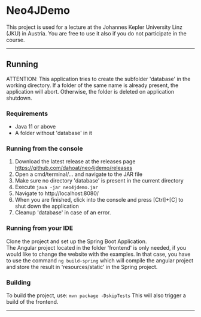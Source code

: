 # Neo4JDemo
This project is used for a lecture at the Johannes Kepler University Linz (JKU) in Austria. 
You are free to use it also if you do not participate in the course. 

---

## Running
ATTENTION: This application tries to create the subfolder 'database' in the working directory. 
If a folder of the same name is already present, the application will abort. 
Otherwise, the folder is deleted on application shutdown.

### Requirements
- Java 11 or above
- A folder without 'database' in it

### Running from the console
1. Download the latest release at the releases page https://github.com/dahoat/neo4jdemo/releases
1. Open a cmd/terminal/... and navigate to the JAR file
1. Make sure no directory 'database' is present in the current directory
1. Execute `java -jar neo4jdemo.jar`
1. Navigate to http://localhost:8080/
1. When you are finished, click into the console and press [Ctrl]+[C] to shut down the application
1. Cleanup 'database' in case of an error. 

### Running from your IDE
Clone the project and set up the Spring Boot Application.  
The Angular project located in the folder 'frontend' is only needed, if you would like to change the website with the examples. 
In that case, you have to use the command `ng build-spring` which will compile the angular project and store the result in 'resources/static' in the Spring project.

### Building
To build the project, use: `mvn package -DskipTests`
This will also trigger a build of the frontend. 


---
